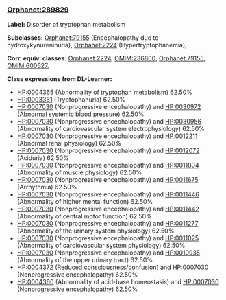 
### [Orphanet:289829](http://www.orpha.net/ORDO/Orphanet_289829)
**Label:** Disorder of tryptophan metabolism

**Subclasses:** [Orphanet:79155](http://www.orpha.net/ORDO/Orphanet_79155) (Encephalopathy due to hydroxykynureninuria), [Orphanet:2224](http://www.orpha.net/ORDO/Orphanet_2224) (Hypertryptophanemia), 

**Corr. equiv. classes:** [Orphanet:2224](http://www.orpha.net/ORDO/Orphanet_2224), [OMIM:236800](http://purl.obolibrary.org/obo/OMIM_236800), [Orphanet:79155](http://www.orpha.net/ORDO/Orphanet_79155), [OMIM:600627](http://purl.obolibrary.org/obo/OMIM_600627), 

**Class expressions from DL-Learner:**

- [HP:0004365](http://purl.obolibrary.org/obo/HP_0004365) (Abnormality of tryptophan metabolism) 62.50%
- [HP:0003361](http://purl.obolibrary.org/obo/HP_0003361) (Tryptophanuria) 62.50%
- [HP:0007030](http://purl.obolibrary.org/obo/HP_0007030) (Nonprogressive encephalopathy) and [HP:0030972](http://purl.obolibrary.org/obo/HP_0030972) (Abnormal systemic blood pressure) 62.50%
- [HP:0007030](http://purl.obolibrary.org/obo/HP_0007030) (Nonprogressive encephalopathy) and [HP:0030956](http://purl.obolibrary.org/obo/HP_0030956) (Abnormality of cardiovascular system electrophysiology) 62.50%
- [HP:0007030](http://purl.obolibrary.org/obo/HP_0007030) (Nonprogressive encephalopathy) and [HP:0012211](http://purl.obolibrary.org/obo/HP_0012211) (Abnormal renal physiology) 62.50%
- [HP:0007030](http://purl.obolibrary.org/obo/HP_0007030) (Nonprogressive encephalopathy) and [HP:0012072](http://purl.obolibrary.org/obo/HP_0012072) (Aciduria) 62.50%
- [HP:0007030](http://purl.obolibrary.org/obo/HP_0007030) (Nonprogressive encephalopathy) and [HP:0011804](http://purl.obolibrary.org/obo/HP_0011804) (Abnormality of muscle physiology) 62.50%
- [HP:0007030](http://purl.obolibrary.org/obo/HP_0007030) (Nonprogressive encephalopathy) and [HP:0011675](http://purl.obolibrary.org/obo/HP_0011675) (Arrhythmia) 62.50%
- [HP:0007030](http://purl.obolibrary.org/obo/HP_0007030) (Nonprogressive encephalopathy) and [HP:0011446](http://purl.obolibrary.org/obo/HP_0011446) (Abnormality of higher mental function) 62.50%
- [HP:0007030](http://purl.obolibrary.org/obo/HP_0007030) (Nonprogressive encephalopathy) and [HP:0011442](http://purl.obolibrary.org/obo/HP_0011442) (Abnormality of central motor function) 62.50%
- [HP:0007030](http://purl.obolibrary.org/obo/HP_0007030) (Nonprogressive encephalopathy) and [HP:0011277](http://purl.obolibrary.org/obo/HP_0011277) (Abnormality of the urinary system physiology) 62.50%
- [HP:0007030](http://purl.obolibrary.org/obo/HP_0007030) (Nonprogressive encephalopathy) and [HP:0011025](http://purl.obolibrary.org/obo/HP_0011025) (Abnormality of cardiovascular system physiology) 62.50%
- [HP:0007030](http://purl.obolibrary.org/obo/HP_0007030) (Nonprogressive encephalopathy) and [HP:0010935](http://purl.obolibrary.org/obo/HP_0010935) (Abnormality of the upper urinary tract) 62.50%
- [HP:0004372](http://purl.obolibrary.org/obo/HP_0004372) (Reduced consciousness/confusion) and [HP:0007030](http://purl.obolibrary.org/obo/HP_0007030) (Nonprogressive encephalopathy) 62.50%
- [HP:0004360](http://purl.obolibrary.org/obo/HP_0004360) (Abnormality of acid-base homeostasis) and [HP:0007030](http://purl.obolibrary.org/obo/HP_0007030) (Nonprogressive encephalopathy) 62.50%


